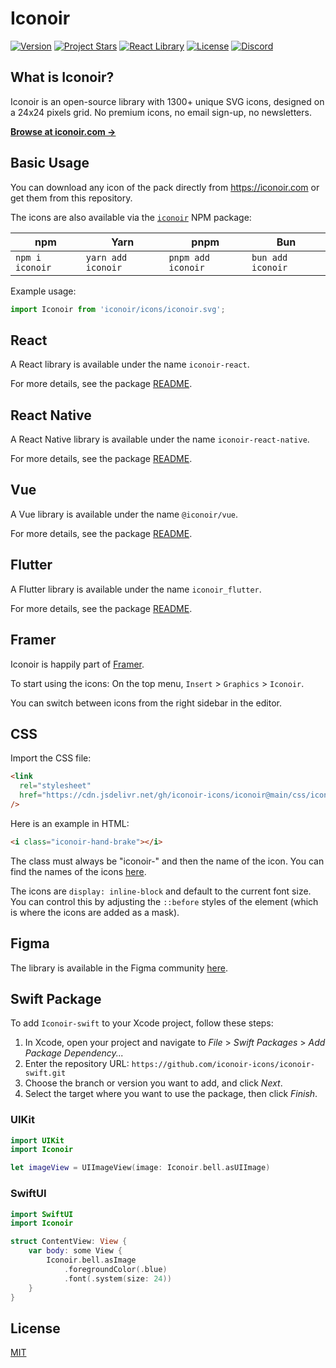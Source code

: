 # Iconoir

[![Version](https://img.shields.io/github/v/release/iconoir-icons/iconoir?style=flat-square)](https://github.com/iconoir-icons/iconoir/releases)
[![Project Stars](https://img.shields.io/github/stars/iconoir-icons/iconoir?style=flat-square)](https://github.com/iconoir-icons/iconoir)
[![React Library](https://img.shields.io/npm/dm/iconoir-react?color=98E8F3&label=react&style=flat-square)](https://www.npmjs.com/package/iconoir-react)
[![License](https://img.shields.io/github/license/iconoir-icons/iconoir?style=flat-square)](https://github.com/iconoir-icons/iconoir/blob/main/LICENSE)
[![Discord](https://img.shields.io/discord/998909400234348615?color=5865f2&label=Discord&style=flat-square)](https://discord.gg/txXcKCAmKW)

## What is Iconoir?

Iconoir is an open-source library with 1300+ unique SVG icons, designed on a 24x24 pixels grid. No premium icons, no email sign-up, no newsletters.

<a href="https://iconoir.com"><strong>Browse at iconoir.com &rarr;</strong></a>

## Basic Usage

You can download any icon of the pack directly from https://iconoir.com or get them from this repository.

The icons are also available via the [`iconoir`](https://www.npmjs.com/package/iconoir) NPM package:

| npm             | Yarn               | pnpm               | Bun               |
| --------------- | ------------------ | ------------------ | ----------------- |
| `npm i iconoir` | `yarn add iconoir` | `pnpm add iconoir` | `bun add iconoir` |

Example usage:

```js
import Iconoir from 'iconoir/icons/iconoir.svg';
```

## React

A React library is available under the name `iconoir-react`.

For more details, see the package [README](./packages/iconoir-react).

## React Native

A React Native library is available under the name `iconoir-react-native`.

For more details, see the package [README](./packages/iconoir-react-native).

## Vue

A Vue library is available under the name `@iconoir/vue`.

For more details, see the package [README](./packages/iconoir-vue).

## Flutter

A Flutter library is available under the name `iconoir_flutter`.

For more details, see the package [README](./packages/iconoir-flutter).

## Framer

Iconoir is happily part of [Framer](https://framer.com).

To start using the icons: On the top menu, `Insert` > `Graphics` > `Iconoir`.

You can switch between icons from the right sidebar in the editor.

## CSS

Import the CSS file:

```html
<link
  rel="stylesheet"
  href="https://cdn.jsdelivr.net/gh/iconoir-icons/iconoir@main/css/iconoir.css"
/>
```

Here is an example in HTML:

```html
<i class="iconoir-hand-brake"></i>
```

The class must always be "iconoir-" and then the name of the icon. You can find the names of the icons [here](https://iconoir.com).

The icons are `display: inline-block` and default to the current font size. You can control this
by adjusting the `::before` styles of the element (which is where the icons are added as a mask).

## Figma

The library is available in the Figma community [here](https://www.figma.com/community/file/983248991460488027/Iconoir-Pack).

## Swift Package

To add `Iconoir-swift` to your Xcode project, follow these steps:

1. In Xcode, open your project and navigate to _File_ > _Swift Packages_ > _Add Package Dependency..._
2. Enter the repository URL: `https://github.com/iconoir-icons/iconoir-swift.git`
3. Choose the branch or version you want to add, and click _Next_.
4. Select the target where you want to use the package, then click _Finish_.

### UIKit

```swift
import UIKit
import Iconoir

let imageView = UIImageView(image: Iconoir.bell.asUIImage)
```

### SwiftUI

```swift
import SwiftUI
import Iconoir

struct ContentView: View {
    var body: some View {
        Iconoir.bell.asImage
            .foregroundColor(.blue)
            .font(.system(size: 24))
    }
}
```

## License

[MIT](./LICENSE)
